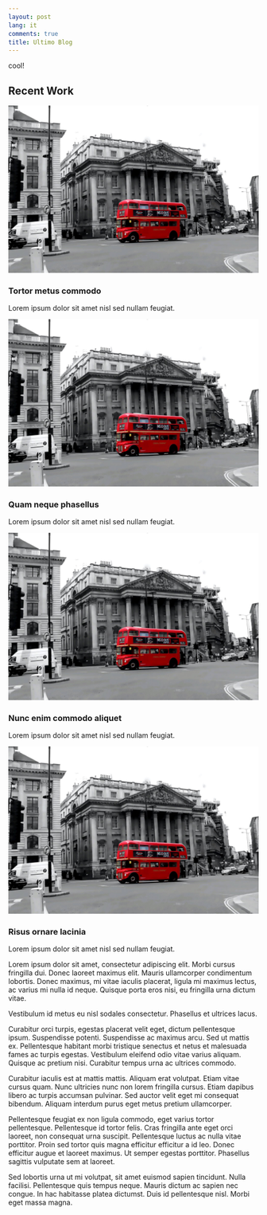 ```yaml
---
layout: post
lang: it
comments: true
title: Ultimo Blog
---
```


cool!

<div id="gallery">
    <h2>Recent Work</h2>
    <div class="row">
        <article class="6u 12u$(xsmall) work-item">
            <a href="/images/1.jpg" class="image fit thumb"><img src="/images/1.jpg" alt="" /></a>
            <h3>Tortor metus commodo</h3>
            <p>Lorem ipsum dolor sit amet nisl sed nullam feugiat.</p>
        </article>
        <article class="6u$ 12u$(xsmall) work-item">
            <a href="/images/1.jpg" class="image fit thumb"><img src="/images/1.jpg" alt="" /></a>
            <h3>Quam neque phasellus</h3>
            <p>Lorem ipsum dolor sit amet nisl sed nullam feugiat.</p>
        </article>
        <article class="6u 12u$(xsmall) work-item">
            <a href="/images/1.jpg" class="image fit thumb"><img src="/images/1.jpg" alt="" /></a>
            <h3>Nunc enim commodo aliquet</h3>
            <p>Lorem ipsum dolor sit amet nisl sed nullam feugiat.</p>
        </article>
        <article class="6u$ 12u$(xsmall) work-item">
            <a href="/images/1.jpg" class="image fit thumb"><img src="/images/1.jpg" alt="" /></a>
            <h3>Risus ornare lacinia</h3>
            <p>Lorem ipsum dolor sit amet nisl sed nullam feugiat.</p>
        </article>
    </div>
</div>

Lorem ipsum dolor sit amet, consectetur adipiscing elit. Morbi cursus fringilla dui. Donec laoreet maximus elit. Mauris ullamcorper condimentum lobortis. Donec maximus, mi vitae iaculis placerat, ligula mi maximus lectus, ac varius mi nulla id neque. Quisque porta eros nisi, eu fringilla urna dictum vitae.

Vestibulum id metus eu nisl sodales consectetur. Phasellus et ultrices lacus.

Curabitur orci turpis, egestas placerat velit eget, dictum pellentesque ipsum. Suspendisse potenti. Suspendisse ac maximus arcu. Sed ut mattis ex. Pellentesque habitant morbi tristique senectus et netus et malesuada fames ac turpis egestas. Vestibulum eleifend odio vitae varius aliquam. Quisque ac pretium nisi. Curabitur tempus urna ac ultrices commodo.

Curabitur iaculis est at mattis mattis. Aliquam erat volutpat. Etiam vitae cursus quam. Nunc ultricies nunc non lorem fringilla cursus. Etiam dapibus libero ac turpis accumsan pulvinar. Sed auctor velit eget mi consequat bibendum. Aliquam interdum purus eget metus pretium ullamcorper.

Pellentesque feugiat ex non ligula commodo, eget varius tortor pellentesque. Pellentesque id tortor felis. Cras fringilla ante eget orci laoreet, non consequat urna suscipit. Pellentesque luctus ac nulla vitae porttitor. Proin sed tortor quis magna efficitur efficitur a id leo. Donec efficitur augue et laoreet maximus. Ut semper egestas porttitor. Phasellus sagittis vulputate sem at laoreet.

Sed lobortis urna ut mi volutpat, sit amet euismod sapien tincidunt. Nulla facilisi. Pellentesque quis tempus neque. Mauris dictum ac sapien nec congue. In hac habitasse platea dictumst. Duis id pellentesque nisl. Morbi eget massa magna.
